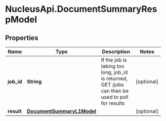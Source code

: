 # NucleusApi.DocumentSummaryRespModel

## Properties
Name | Type | Description | Notes
------------ | ------------- | ------------- | -------------
**job_id** | **String** | If the job is taking too long, job_id is returned, GET /jobs can then be used to poll for results | [optional] 
**result** | [**DocumentSummaryL1Model**](DocumentSummaryL1Model.md) |  | [optional] 


